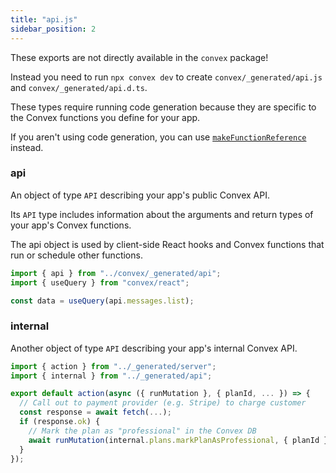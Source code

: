 ```yaml
---
title: "api.js"
sidebar_position: 2
---
```


<Admonition type="caution" title="This code is generated">

These exports are not directly available in the `convex` package!

Instead you need to run `npx convex dev` to create `convex/_generated/api.js`
and `convex/_generated/api.d.ts`.

</Admonition>

These types require running code generation because they are specific to the
Convex functions you define for your app.

If you aren't using code generation, you can use
[`makeFunctionReference`](/api/modules/server#makefunctionreference) instead.

### api

An object of type `API` describing your app's public Convex API.

Its `API` type includes information about the arguments and return types of your
app's Convex functions.

The api object is used by client-side React hooks and Convex functions that run
or schedule other functions.

```javascript title="src/App.jsx"
import { api } from "../convex/_generated/api";
import { useQuery } from "convex/react";

const data = useQuery(api.messages.list);
```

### internal

Another object of type `API` describing your app's internal Convex API.

```js title="convex/upgrade.js"
import { action } from "../_generated/server";
import { internal } from "../_generated/api";

export default action(async ({ runMutation }, { planId, ... }) => {
  // Call out to payment provider (e.g. Stripe) to charge customer
  const response = await fetch(...);
  if (response.ok) {
    // Mark the plan as "professional" in the Convex DB
    await runMutation(internal.plans.markPlanAsProfessional, { planId });
  }
});
```

